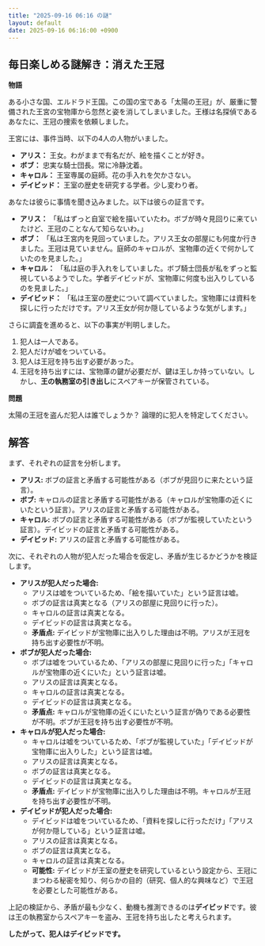 ```yaml
---
title: "2025-09-16 06:16 の謎"
layout: default
date: 2025-09-16 06:16:00 +0900
---
```

## 毎日楽しめる謎解き：消えた王冠

**物語**

ある小さな国、エルドラド王国。この国の宝である「太陽の王冠」が、厳重に警備された王宮の宝物庫から忽然と姿を消してしまいました。王様は名探偵であるあなたに、王冠の捜索を依頼しました。

王宮には、事件当時、以下の4人の人物がいました。

*   **アリス：** 王女。わがままで有名だが、絵を描くことが好き。
*   **ボブ：** 忠実な騎士団長。常に冷静沈着。
*   **キャロル：** 王室専属の庭師。花の手入れを欠かさない。
*   **デイビッド：** 王室の歴史を研究する学者。少し変わり者。

あなたは彼らに事情を聞き込みました。以下は彼らの証言です。

*   **アリス：** 「私はずっと自室で絵を描いていたわ。ボブが時々見回りに来ていたけど、王冠のことなんて知らないわ。」
*   **ボブ：** 「私は王宮内を見回っていました。アリス王女の部屋にも何度か行きました。王冠は見ていません。庭師のキャロルが、宝物庫の近くで何かしていたのを見ました。」
*   **キャロル：** 「私は庭の手入れをしていました。ボブ騎士団長が私をずっと監視しているようでした。学者デイビッドが、宝物庫に何度も出入りしているのを見ました。」
*   **デイビッド：** 「私は王室の歴史について調べていました。宝物庫には資料を探しに行っただけです。アリス王女が何か隠しているような気がします。」

さらに調査を進めると、以下の事実が判明しました。

1.  犯人は一人である。
2.  犯人だけが嘘をついている。
3.  犯人は王冠を持ち出す必要があった。
4.  王冠を持ち出すには、宝物庫の鍵が必要だが、鍵は王しか持っていない。しかし、**王の執務室の引き出し**にスペアキーが保管されている。

**問題**

太陽の王冠を盗んだ犯人は誰でしょうか？ 論理的に犯人を特定してください。

## 解答

まず、それぞれの証言を分析します。

*   **アリス:** ボブの証言と矛盾する可能性がある（ボブが見回りに来たという証言）。
*   **ボブ:** キャロルの証言と矛盾する可能性がある（キャロルが宝物庫の近くにいたという証言）。アリスの証言と矛盾する可能性がある。
*   **キャロル:** ボブの証言と矛盾する可能性がある（ボブが監視していたという証言）。デイビッドの証言と矛盾する可能性がある。
*   **デイビッド:** アリスの証言と矛盾する可能性がある。

次に、それぞれの人物が犯人だった場合を仮定し、矛盾が生じるかどうかを検証します。

*   **アリスが犯人だった場合:**
    *   アリスは嘘をついているため、「絵を描いていた」という証言は嘘。
    *   ボブの証言は真実となる（アリスの部屋に見回りに行った）。
    *   キャロルの証言は真実となる。
    *   デイビッドの証言は真実となる。
    *   **矛盾点:** デイビッドが宝物庫に出入りした理由は不明。アリスが王冠を持ち出す必要性が不明。
*   **ボブが犯人だった場合:**
    *   ボブは嘘をついているため、「アリスの部屋に見回りに行った」「キャロルが宝物庫の近くにいた」という証言は嘘。
    *   アリスの証言は真実となる。
    *   キャロルの証言は真実となる。
    *   デイビッドの証言は真実となる。
    *   **矛盾点:** キャロルが宝物庫の近くにいたという証言が偽りである必要性が不明。ボブが王冠を持ち出す必要性が不明。
*   **キャロルが犯人だった場合:**
    *   キャロルは嘘をついているため、「ボブが監視していた」「デイビッドが宝物庫に出入りした」という証言は嘘。
    *   アリスの証言は真実となる。
    *   ボブの証言は真実となる。
    *   デイビッドの証言は真実となる。
    *   **矛盾点:** デイビッドが宝物庫に出入りした理由は不明。キャロルが王冠を持ち出す必要性が不明。
*   **デイビッドが犯人だった場合:**
    *   デイビッドは嘘をついているため、「資料を探しに行っただけ」「アリスが何か隠している」という証言は嘘。
    *   アリスの証言は真実となる。
    *   ボブの証言は真実となる。
    *   キャロルの証言は真実となる。
    *   **可能性:** デイビッドが王室の歴史を研究しているという設定から、王冠にまつわる秘密を知り、何らかの目的（研究、個人的な興味など）で王冠を必要とした可能性がある。

上記の検証から、矛盾が最も少なく、動機も推測できるのは**デイビッド**です。彼は王の執務室からスペアキーを盗み、王冠を持ち出したと考えられます。

**したがって、犯人はデイビッドです。**
